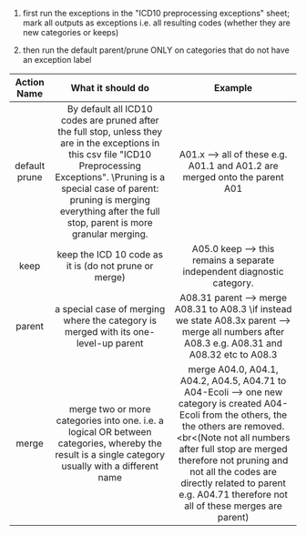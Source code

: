 1. first run the exceptions in the "ICD10 preprocessing exceptions" sheet; mark all outputs as exceptions i.e. all resulting codes (whether they are new categories or keeps)		

2. then run the default parent/prune ONLY on categories that do not have an exception label		



|      Action   Name     |                                                                      What it should do                                                                     |                                                                         Example                                                                        |
|:----------------------:|:----------------------------------------------------------------------------------------------------------------------------------------------------------:|:------------------------------------------------------------------------------------------------------------------------------------------------------:|
| default   prune | By default all ICD10 codes are   pruned after the full stop, unless they are in the exceptions in this csv file  "ICD10 Preprocessing Exceptions".   \Pruning is a special case of parent: pruning is merging everything after the full stop, parent is more granular merging. |                                      A01.x --> all of these e.g.   A01.1 and A01.2 are merged onto the parent A01                                      |
|          keep          |                                                   keep the ICD 10 code as it is   (do not prune or merge)                                                  |                                       A05.0 keep --> this remains a   separate independent diagnostic category.                                        |
|         parent         |                                    a special case of merging where   the category is merged with its one-level-up parent                                   | A08.31 parent --> merge   A08.31 to A08.3      \if instead we state A08.3x parent --> merge all numbers after A08.3 e.g.   A08.31 and A08.32 etc to A08.3 |
|          merge         |   merge two or more categories   into one. i.e. a logical OR between categories, whereby the result is a   single category usually with a different name   |        merge A04.0, A04.1, A04.2, A04.5, A04.71   to A04-Ecoli --> one new category is created A04-Ecoli from the others,   the the others are removed. <br<(Note not all numbers after full stop are merged therefore not pruning and not all the codes are directly related to parent e.g. A04.71 therefore not all of these merges are parent)       |
